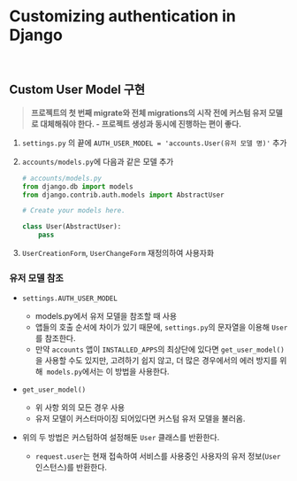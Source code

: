 # Customizing authentication in Django

<br>

## Custom User Model 구현

> **프로젝트의 첫 번째 migrate와 전체 migrations의 시작 전에 커스텀 유저 모델로 대체해줘야 한다. - 프로젝트 생성과 동시에 진행하는 편이 좋다.**

1. `settings.py` 의 끝에 `AUTH_USER_MODEL = 'accounts.User(유저 모델 명)'` 추가

2. `accounts/models.py`에 다음과 같은 모델 추가

   ```python
   # accounts/models.py
   from django.db import models
   from django.contrib.auth.models import AbstractUser
   
   # Create your models here.
   
   class User(AbstractUser):
       pass
   ```

3. `UserCreationForm`, `UserChangeForm` 재정의하여 사용자화

### 유저 모델 참조

- `settings.AUTH_USER_MODEL`
  - models.py에서 유저 모델을 참조할 때 사용
  - 앱들의 호출 순서에 차이가 있기 때문에, `settings.py`의 문자열을 이용해 `User`를 참조한다.
  - 만약 `accounts` 앱이 `INSTALLED_APPS`의 최상단에 있다면 `get_user_model()`을 사용할 수도 있지만, 고려하기 쉽지 않고, 더 많은 경우에서의 에러 방지를 위해` models.py`에서는 이 방법을 사용한다.

- `get_user_model()`
  - 위 사항 외의 모든 경우 사용
  - 유저 모델이 커스터마이징 되어있다면 커스텀 유저 모델을 불러옴.

- 위의 두 방법은 커스텀하여 설정해둔 `User` 클래스를 반환한다.
  - `request.user`는 현재 접속하여 서비스를 사용중인 사용자의 유저 정보(`User` 인스턴스)를 반환한다.

<br>